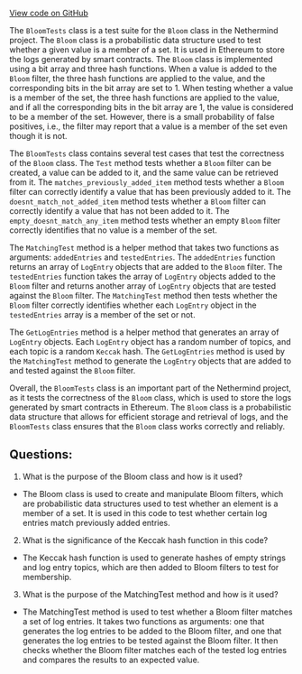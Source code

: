 [View code on GitHub](https://github.com/NethermindEth/nethermind/src/Nethermind/Nethermind.Core.Test/BloomTests.cs)

The `BloomTests` class is a test suite for the `Bloom` class in the Nethermind project. The `Bloom` class is a probabilistic data structure used to test whether a given value is a member of a set. It is used in Ethereum to store the logs generated by smart contracts. The `Bloom` class is implemented using a bit array and three hash functions. When a value is added to the `Bloom` filter, the three hash functions are applied to the value, and the corresponding bits in the bit array are set to 1. When testing whether a value is a member of the set, the three hash functions are applied to the value, and if all the corresponding bits in the bit array are 1, the value is considered to be a member of the set. However, there is a small probability of false positives, i.e., the filter may report that a value is a member of the set even though it is not.

The `BloomTests` class contains several test cases that test the correctness of the `Bloom` class. The `Test` method tests whether a `Bloom` filter can be created, a value can be added to it, and the same value can be retrieved from it. The `matches_previously_added_item` method tests whether a `Bloom` filter can correctly identify a value that has been previously added to it. The `doesnt_match_not_added_item` method tests whether a `Bloom` filter can correctly identify a value that has not been added to it. The `empty_doesnt_match_any_item` method tests whether an empty `Bloom` filter correctly identifies that no value is a member of the set.

The `MatchingTest` method is a helper method that takes two functions as arguments: `addedEntries` and `testedEntries`. The `addedEntries` function returns an array of `LogEntry` objects that are added to the `Bloom` filter. The `testedEntries` function takes the array of `LogEntry` objects added to the `Bloom` filter and returns another array of `LogEntry` objects that are tested against the `Bloom` filter. The `MatchingTest` method then tests whether the `Bloom` filter correctly identifies whether each `LogEntry` object in the `testedEntries` array is a member of the set or not.

The `GetLogEntries` method is a helper method that generates an array of `LogEntry` objects. Each `LogEntry` object has a random number of topics, and each topic is a random `Keccak` hash. The `GetLogEntries` method is used by the `MatchingTest` method to generate the `LogEntry` objects that are added to and tested against the `Bloom` filter.

Overall, the `BloomTests` class is an important part of the Nethermind project, as it tests the correctness of the `Bloom` class, which is used to store the logs generated by smart contracts in Ethereum. The `Bloom` class is a probabilistic data structure that allows for efficient storage and retrieval of logs, and the `BloomTests` class ensures that the `Bloom` class works correctly and reliably.
## Questions: 
 1. What is the purpose of the Bloom class and how is it used?
- The Bloom class is used to create and manipulate Bloom filters, which are probabilistic data structures used to test whether an element is a member of a set. It is used in this code to test whether certain log entries match previously added entries.

2. What is the significance of the Keccak hash function in this code?
- The Keccak hash function is used to generate hashes of empty strings and log entry topics, which are then added to Bloom filters to test for membership.

3. What is the purpose of the MatchingTest method and how is it used?
- The MatchingTest method is used to test whether a Bloom filter matches a set of log entries. It takes two functions as arguments: one that generates the log entries to be added to the Bloom filter, and one that generates the log entries to be tested against the Bloom filter. It then checks whether the Bloom filter matches each of the tested log entries and compares the results to an expected value.